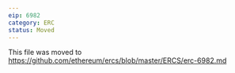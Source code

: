 ```yaml
---
eip: 6982
category: ERC
status: Moved
---
```


This file was moved to https://github.com/ethereum/ercs/blob/master/ERCS/erc-6982.md
